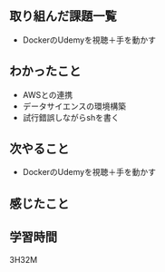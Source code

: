 ## 取り組んだ課題一覧

- DockerのUdemyを視聴＋手を動かす

## わかったこと

- AWSとの連携
- データサイエンスの環境構築
- 試行錯誤しながらshを書く

## 次やること

- DockerのUdemyを視聴＋手を動かす

## 感じたこと


## 学習時間

3H32M
